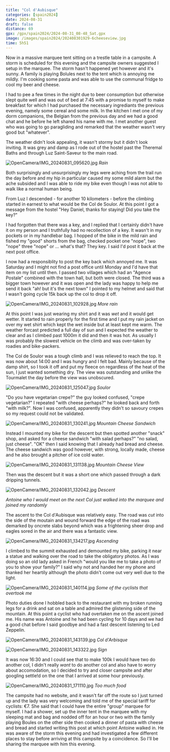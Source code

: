 ```yaml
--- 
title: "Col d'Aubisque"
categories: [spain2024]
date: 2024-08-31
draft: false
distance: 69
gpx: /gpx/spain2024/2024-08-31_08-48_Sat.gpx
image: /images/spain2024/202408301929-6cheeseview.jpg
time: 5h51
---
```


Now in a massive marquee tent sitting on a trestle table in a campsite. A
storm is scheduled for this evening and the campsite owners suggested I setup
in the marquee. The storm hasn't happened yet however and it's sunny. A family
is playing Bolules next to the tent which is annoying me mildly. I'm cooking
some pasta and was able to use the communal fridge to cool my beer and cheese.

I had to pee a few times in the night due to beer consumption but otherwise
slept quite well and was out of bed at 7:45 with a promise to myself to make
breakfast for which I had purchased the necessary ingrediants the previous
evening, namely some cereal and some milk. In the kitchen I met one of my dorm
companions, the Belgian from the previous day and we had a good chat and he
before he left shared his name with me. I met another guest who was going to
go paragliding and remarked that the weather wasn't very good but "whatever".

The weather didn't look appealing, it wasn't stormy but it didn't look
inviting. It was grey and damp as I rode out of the hostel past the Theremal
Baths and through Luz Saint-Saveur to the main road.

![OpenCamera/IMG_20240831_095620.jpg](/images/spain2024/202408301929-1rain.jpg)
*Rain*

Both surprisingly and unsurprisingly my legs were aching from the trail run
the day before and my hip in particular caused my some mild alarm but the ache
subsided and I was able to ride my bike even though I was not able to walk
like a normal human being.

From Luz I descended - for another 10 kilometers - before the climbing started
in earnest to what would be the Col de Soulor. At this point I got a message
from the hostel "Hey Daniel, thanks for staying! Did you take the key?"

I had forgotten that there was a key, and I replied that I certainly didn't
have it on my person and I truthfully had no recollection of a key. It wasn't
in my pockets or in my handlebar bag. I hopped of the bike in the mild rain
and fished my "good" shorts from the bag, checked pocket one "nope", two
"nope" three "nope" or ... what's that? They key. I said I'd post it back at
the next post office.

I now had a responsiblity to post the key back which annoyed me. It was
Saturday and I might not find a post office until Monday and I'd have that
item on my list until then. I passed two villages which had an "Agence
Postale" combined with the town hall, but both were closed. The third was a
bigger town however and it was open and the lady was happy to help me send it
back "ah! but it's the next town" I pointed to my helmet and said that I
wasn't going cycle 15k back up the col to drop it off.

![OpenCamera/IMG_20240831_102928.jpg](/images/spain2024/202408301929-2rain.jpg)
*More rain*

At this point I was just wearing my shirt and it was _wet_ and it would get
wetter. It started to rain properly for the first time and I put my rain
jacket on over my wet shirt which kept the wet inside but at least kept me
warm. The weather forcast predicted a full day of sun and I expected the
weather to clear and as I climbed past 1000m it did and then it was hot. As
usually I was probably the slowest vehicle on the climb and was over-taken by
roadies and bike-packers.

The Col de Soulor was a tough climb and I was relieved to reach the top. It
was now about 14:00 and I was hungry and I felt bad. Mainly because of the
damp shirt, so I took it off and put my fleece on regardless of the heat of
the sun, I just wanted something dry. The view was outstanding and unlike the
Tourmalet the day before the view was unobscured.

![OpenCamera/IMG_20240831_125047.jpg](/images/spain2024/202408301929-3soulor.jpg)
*Soulor*

"Do you have vegetarian crepe?" the guy looked confused, "crepe vegetarian?" I
repeated "with cheese perhaps?" he looked back and forth "with milk?". Now I
was confused, apparently they didn't so savoury crepes so my request could not
be validated.

![OpenCamera/IMG_20240831_130241.jpg](/images/spain2024/202408301929-5chees.jpg)
*Mountain Cheese Sandwich*

Instead I mounted my bike for the descent but then spotted another "snack"
shop, and asked for a cheese sandwich "with salad perhaps?" "no salad, just
cheese". "OK" then I said knowing that I already had bread and cheese. The
cheese sandwich was good however, with strong, locally made, cheese and he
also brought a pitcher of ice cold water.

![OpenCamera/IMG_20240831_131138.jpg](/images/spain2024/202408301929-6cheeseview.jpg)
*Mountain Cheese View*

Then was the descent but it was a short one which passed through a dark
dripping tunnels.

![OpenCamera/IMG_20240831_132042.jpg](/images/spain2024/202408301929-8descentbetter.jpg)
*Descent*

_Antoine who I would meet on the next Col just walked into the marquee and joined
my randomly_

The ascent to the Col d'Aubisque was relatively easy. The road was _cut_ into
the side of the moutain and wound forward the edge of the road was demarked by
oncrete slabs beyond which was a frightening sheer drop and eagles sored in
the air and there was a fantastic view.

![OpenCamera/IMG_20240831_134217.jpg](/images/spain2024/202408301929-9ascent.jpg)
*Ascending*

I climbed to the summit exhausted and demounted my bike, parking it near a
statue and walking over the road to take the obligatory photos. As I was doing
so an old lady asked in French "would you like me to take a photo of you to
show your family?" I said why not and handed her my phone and thanked her
heartily although the photo didn't come out very well due to the light.

![OpenCamera/IMG_20240831_140114.jpg](/images/spain2024/202408301929-10cyclists.jpg)
*Some of the cyclists that overtook me*

Photo duties done I hobbled back to the restaurant with my broken running legs
for a drink and sat on a table and admired the glistening side of the
mountain. At this point a cyclist who had overtaken me on the ascent joined
me. His name was Antoine and he had been cycling for 10 days and we had a good
chat before I said goodbye and had a fast descent listening to Led Zeppelin.

![OpenCamera/IMG_20240831_143139.jpg](/images/spain2024/202408301929-13arbisque.jpg)
*Col d'Arbisque*

![OpenCamera/IMG_20240831_143322.jpg](/images/spain2024/202408301929-15arbisuqesign.jpg)
*Sign*


It was now 16:30 and I could see that to make 100k I would have two do another
col, I didn't really _want_ to do another col and also have to worry about
accomodation, so I decided to try and closer campsite and after googling
settle!d on the one that I arrived at some hour previously.

![OpenCamera/IMG_20240831_171110.jpg](/images/spain2024/202408301929-16myfood.jpg)
*Too much food*

The campsite had no website, and it wasn't far off the route so I just turned
up and the lady was very welcoming and told me of the special tariff for
cyclists: €7. She said that I could have the entire "group" marquee for myself.
I had a shower, set up the inner tent in the marquee with my sleeping mat and
bag and nodded off for an hour or two with the family playing Boules on the
other side then cooked a dinner of pasta with cheese and bread and started
writing this post at which point Antoine walked in. He was aware of the storm
this evening and had investigated a few different places to stay before
arriving at this campsite by a coincidence. So I'll be sharing the marquee
with him this evening.











